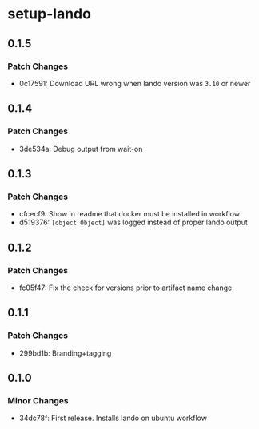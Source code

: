 # setup-lando

## 0.1.5

### Patch Changes

- 0c17591: Download URL wrong when lando version was `3.10` or newer

## 0.1.4

### Patch Changes

- 3de534a: Debug output from wait-on

## 0.1.3

### Patch Changes

- cfcecf9: Show in readme that docker must be installed in workflow
- d519376: `[object Object]` was logged instead of proper lando output

## 0.1.2

### Patch Changes

- fc05f47: Fix the check for versions prior to artifact name change

## 0.1.1

### Patch Changes

- 299bd1b: Branding+tagging

## 0.1.0

### Minor Changes

- 34dc78f: First release. Installs lando on ubuntu workflow

